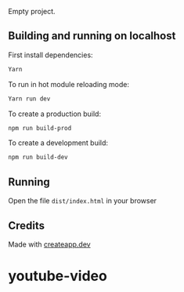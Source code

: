

Empty project.

## Building and running on localhost

First install dependencies:

```sh
Yarn
```

To run in hot module reloading mode:

```sh
Yarn run dev
```

To create a production build:

```sh
npm run build-prod
```

To create a development build:

```sh
npm run build-dev
```

## Running

Open the file `dist/index.html` in your browser

## Credits

Made with [createapp.dev](https://createapp.dev/)
# youtube-video
